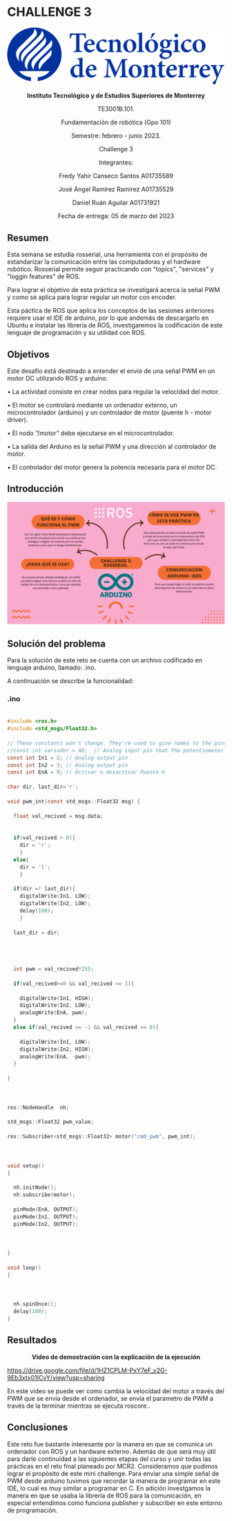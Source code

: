 # CHALLENGE 3

<p align="center">
  <img src="https://github.com/engelSprt/Retos_Manchester_Robotics/blob/main/Challenge%201/Imagenes/tecnologico-de-monterrey-blue.png" />
</p>


**<p align="center">Instituto Tecnológico y de Estudios Superiores de Monterrey</p>**
<p align="center">TE3001B.101.</p>
<p align="center">Fundamentación de robótica (Gpo 101)</p>
<p align="center">Semestre: febrero - junio 2023.</p>
<p align="center">Challenge 3</p>
<p align="center"> Integrantes:</p>
<p align="center">Fredy Yahir Canseco Santos		A01735589</p>
<p align="center">José Ángel Ramírez Ramírez		A01735529</p>
<p align="center">Daniel Ruán Aguilar			A01731921</p>
<p align="center">Fecha de entrega: 05 de marzo del 2023</p>


## Resumen

Esta semana se estudia rosserial, una herramienta con el propósito de estandarizar la comunicación entre las computadoras y el hardware robótico.
Rosserial permite seguir practicando con "topics", "services" y "loggin features" de ROS.

Para lograr el objetivo de esta práctica se investigará acerca la señal PWM y como se aplica para lograr regular un motor con encoder.

Esta páctica de ROS que aplica los conceptos de las sesiones anteriores requiere usar el IDE de arduino, por lo que andemás de descargarlo en Ubuntu e 
instalar las librería de ROS, investigaremos la codificación de este lenguaje de programación y su utilidad con ROS. 

## Objetivos

Este desafío está destinado a entender el envió de una señal PWM en un motor DC utilizando ROS y arduino.

• La actividad consiste en crear nodos para regular la
velocidad del motor.

• El motor se controlará mediante un ordenador externo, un
microcontrolador (arduino) y un controlador de motor (puente h - motor driver).

• El nodo “/motor” debe ejecutarse en el microcontrolador.

• La salida del Arduino es la señal PWM y una dirección al controlador de motor.

• El controlador del motor genera la potencia necesaria para el motor DC.

## Introducción

<p align="center">
  <img src="https://github.com/engelSprt/Retos_Manchester_Robotics/blob/main/Challenge%203/images/Mapa%20Mental%20Ideas%20Corporativo%20rosa%20y%20Naranja.png" />
</p>

## Solución del problema

Para la solución de este reto se cuenta con un archivo codificado en lenguaje arduino, llamado: .ino.

A continuación se describe la funcionalidad:

### .ino

`````c

#include <ros.h>
#include <std_msgs/Float32.h>

// These constants won't change. They're used to give names to the pins used:
//const int variador = A0;  // Analog input pin that the potentiometer is attached to
const int In1 = 2; // Analog output pin 
const int In2 = 3; // Analog output pin 
const int EnA = 9; // Activar o desactivar Puente H

char dir, last_dir='r';

void pwm_int(const std_msgs::Float32 msg) {

  float val_recived = msg.data;
  

  if(val_recived > 0){
    dir = 'r';
    }
  else{
    dir = 'l';
    }

  if(dir =! last_dir){
    digitalWrite(In1, LOW);
    digitalWrite(In2, LOW);
    delay(100);
    }

  last_dir = dir;

  
  
  
  int pwm = val_recived*255;
  
  if(val_recived>=0 && val_recived <= 1){

    digitalWrite(In1, HIGH);
    digitalWrite(In2, LOW);
    analogWrite(EnA, pwm);
  }
  else if(val_recived >= -1 && val_recived <= 0){
    
    digitalWrite(In1, LOW);
    digitalWrite(In2, HIGH);
    analogWrite(EnA, -pwm);
  }
  
}



ros::NodeHandle  nh;

std_msgs::Float32 pwm_value;

ros::Subscriber<std_msgs::Float32> motor("cmd_pwm", pwm_int);  



void setup()
{

  nh.initNode();
  nh.subscribe(motor);

  pinMode(EnA, OUTPUT); 
  pinMode(In1, OUTPUT);
  pinMode(In2, OUTPUT); 



}

void loop()
{


    
  nh.spinOnce();
  delay(100);
}


`````

## Resultados  

**<p align="center"> Video de demostración con la explicación de la ejecución</p>**

https://drive.google.com/file/d/1HZ1CPLM-PxY7eF_v2G-9Eb3xtx01ICvY/view?usp=sharing

En este video se puede ver como cambia la velocidad del motor a través del PWM que se envía desde el ordenador, se envía el parametro de PWM a través de 
la terminar mientras se ejecuta roscore..


## Conclusiones

Este reto fue bastante interesante por la manera en que se comunica un ordenador con ROS y un hardware externo. Además de que será muy útil para darle 
continuidad a las siguientes etapas del curso y unir todas las prácticas en el reto final planeado por MCR2. Consideramos que pudimos lograr el propósito 
de este mini challenge. Para enviar una simple señal de PWM desde arduino tuvimos que recordar la manera de programar en este IDE, lo cual es muy similar 
a programar en C. En adición investgamos la manera en que se usaba la librería de ROS para la comunicación, en especial entendimos como 
funciona publisher y subscriber en este entorno de programación.
